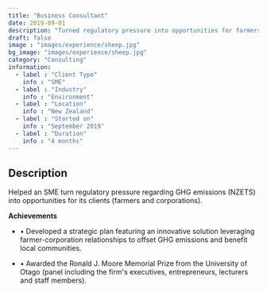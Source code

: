 ```yaml
---
title: "Business Consultant"
date: 2019-09-01
description: "Turned regulatory pressure into opportunities for farmers and corporations"
draft: false
image : "images/experience/sheep.jpg"
bg_image: "images/experience/sheep.jpg"
category: "Consulting"
information:
  - label : "Client Type"
    info : "SME"
  - label : "Industry"
    info : "Environment"  
  - label : "Location"
    info : "New Zealand"
  - label : "Started on"
    info : "September 2019"
  - label : "Duration"
    info : "4 months"
---
```


## Description

Helped an SME turn regulatory pressure regarding GHG emissions (NZETS) into opportunities for its clients (farmers and corporations).

**Achievements**
- • Developed a strategic plan featuring an innovative solution leveraging farmer-corporation relationships to offset GHG emissions and benefit local communities.

- • Awarded the Ronald J. Moore Memorial Prize from the University of Otago (panel including the firm's executives, entrepreneurs, lecturers and staff members).
